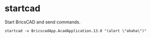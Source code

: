 startcad
========

Start BricsCAD and send commands.

```
startcad -v BricscadApp.AcadApplication.13.0 "(alert \"ahaha\")"
```
